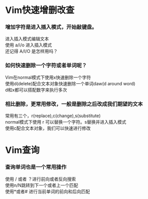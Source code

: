 # Vim快速增删改查 
### 增加字符是进入插入模式，开始敲键盘。 
进入插入模式编辑文本  
使用 a/i/o 进入插入模式  
还记得 A/I/O 是怎样用吗？  
### 如何快速删除一个字符或者单词呢？  
Vim在normal模式下使用x快速删除一个字符  
使用d(delete)配合文本对象快速删除一个单词daw(d around word)    
d和x都可以搭配数字来执行多次  
### 相比删除，更常用修改，一般是删除之后改成我们期望的文本  
常用有三个，r(replace),c(change),s(substitute)   
normal模式下使用 r 可以替换一个字符。s替换并进入插入模式  
使用c配合文本对象，我们可以快速进行修改   
# Vim查询 
### 查询单词也是一个常用操作  
使用 / 或者 ？进行前向或者反向搜索  
使用n/N跳转到下一个或者上一个匹配  
使用*或者# 进行当前单词的前向和后向匹配  


